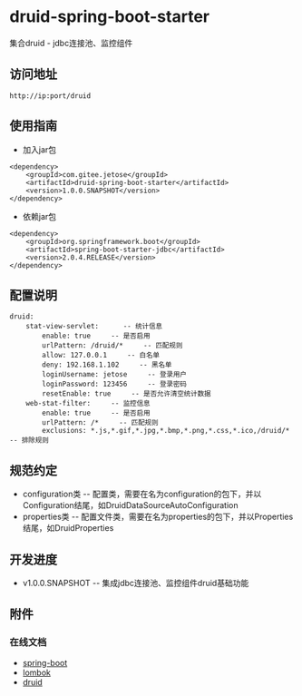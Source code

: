 # druid-spring-boot-starter
集合druid - jdbc连接池、监控组件

## 访问地址
```
http://ip:port/druid
```

## 使用指南
- 加入jar包
```
<dependency>
    <groupId>com.gitee.jetose</groupId>
    <artifactId>druid-spring-boot-starter</artifactId>
    <version>1.0.0.SNAPSHOT</version>
</dependency>
```
- 依赖jar包
```
<dependency>
    <groupId>org.springframework.boot</groupId>
    <artifactId>spring-boot-starter-jdbc</artifactId>
    <version>2.0.4.RELEASE</version>
</dependency>
```

## 配置说明
```
druid: 
    stat-view-servlet:      -- 统计信息
        enable: true     -- 是否启用
        urlPattern: /druid/*     -- 匹配规则
        allow: 127.0.0.1     -- 白名单
        deny: 192.168.1.102     -- 黑名单
        loginUsername: jetose     -- 登录用户
        loginPassword: 123456     -- 登录密码
        resetEnable: true     -- 是否允许清空统计数据
    web-stat-filter:     -- 监控信息
        enable: true     -- 是否启用
        urlPattern: /*     -- 匹配规则
        exclusions: *.js,*.gif,*.jpg,*.bmp,*.png,*.css,*.ico,/druid/*     -- 排除规则
```

## 规范约定
- configuration类 -- 配置类，需要在名为configuration的包下，并以Configuration结尾，如DruidDataSourceAutoConfiguration
- properties类 -- 配置文件类，需要在名为properties的包下，并以Properties结尾，如DruidProperties

## 开发进度
- v1.0.0.SNAPSHOT -- 集成jdbc连接池、监控组件druid基础功能

## 附件
### 在线文档
- [spring-boot](https://docs.spring.io/spring-boot/docs/2.0.4.RELEASE/reference/htmlsingle)
- [lombok](http://jnb.ociweb.com/jnb/jnbJan2010.html)
- [druid](https://github.com/alibaba/druid/wiki)